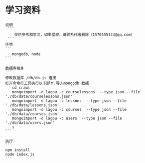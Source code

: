 # 学习资料

    说明
     ```
        仅供参考和学习，如果侵权，请联系作者删除（1570555124@qq.com）
     ```
    环境
    ```
       mongodb、node 
    ```
    
    数据库相关  
    ```
    修改数据库 /db/db.js 连接
    打开命令行工具执行以下脚本,导入mongodb 数据
       cd crawl
       mongoimport -d lagou -c courselessons  --type json --file './db/data/courselessons.json'
       mongoimport -d lagou -c lessons  --type json --file './db/data/lessons.json'
       mongoimport -d lagou -c courses  --type json --file './db/data/courses.json'
       mongoimport -d lagou -c users  --type json --file './db/data/users.json'
       s
    ```
    
    执行
    ```
    npm install 
    node index.js
    ```
